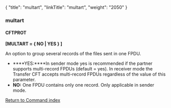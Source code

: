 {
    "title": "multart",
    "linkTitle": "multart",
    "weight": "2050"
}<span id="multart"></span>

### multart

#### CFTPROT

****[MULTART = { NO
&#124; <span class="underline">YES</span> } ]****

An option to group several records of the files sent in one FPDU.

- ****YES:****In sender mode yes is recommended
    if the partner supports multi-record FPDUs (default = yes). In receiver mode the Transfer
    CFT accepts multi-record FPDUs regardless of the value of this
    parameter.
- ****NO:**** One FPDU contains
    only one record. Only applicable in sender mode.

[Return to Command index](../../)
